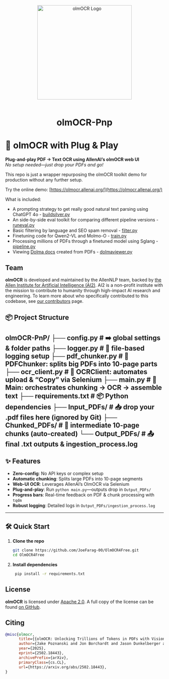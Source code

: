 <div align="center">
  <!-- <img src="https://github.com/allenai/OLMo/assets/8812459/774ac485-a535-4768-8f7c-db7be20f5cc3" width="300"/> -->
<img src="https://github.com/user-attachments/assets/d70c8644-3e64-4230-98c3-c52fddaeccb6" alt="olmOCR Logo" width="300"/>
<br/>
  <br>
  <h1>olmOCR-Pnp</h1>
</div>

# 🚀 olmOCR with Plug & Play

**Plug-and-play PDF → Text OCR using AllenAI’s olmOCR web UI**  
_No setup needed—just drop your PDFs and go!_

This repo is just a wrapper repurposing the olmOCR toolkit demo for production without any further setup.

Try the online demo: [https://olmocr.allenai.org/](https://olmocr.allenai.org/)

What is included:
 - A prompting strategy to get really good natural text parsing using ChatGPT 4o - [buildsilver.py](https://github.com/allenai/olmocr/blob/main/olmocr/data/buildsilver.py)
 - An side-by-side eval toolkit for comparing different pipeline versions - [runeval.py](https://github.com/allenai/olmocr/blob/main/olmocr/eval/runeval.py)
 - Basic filtering by language and SEO spam removal - [filter.py](https://github.com/allenai/olmocr/blob/main/olmocr/filter/filter.py)
 - Finetuning code for Qwen2-VL and Molmo-O - [train.py](https://github.com/allenai/olmocr/blob/main/olmocr/train/train.py)
 - Processing millions of PDFs through a finetuned model using Sglang - [pipeline.py](https://github.com/allenai/olmocr/blob/main/olmocr/pipeline.py)
 - Viewing [Dolma docs](https://github.com/allenai/dolma) created from PDFs - [dolmaviewer.py](https://github.com/allenai/olmocr/blob/main/olmocr/viewer/dolmaviewer.py)

## Team

<!-- start team -->

**olmOCR** is developed and maintained by the AllenNLP team, backed by [the Allen Institute for Artificial Intelligence (AI2)](https://allenai.org/).
AI2 is a non-profit institute with the mission to contribute to humanity through high-impact AI research and engineering.
To learn more about who specifically contributed to this codebase, see [our contributors](https://github.com/allenai/olmocr/graphs/contributors) page.

<!-- end team -->

## 📦 Project Structure
olmOCR-PnP/
├── config.py # ➡️ global settings & folder paths
├── logger.py # 📝 file-based logging setup
├── pdf_chunker.py # 📄 PDFChunker: splits big PDFs into 10-page parts
├── ocr_client.py # 🤖 OCRClient: automates upload & “Copy” via Selenium
├── main.py # 🎯 Main: orchestrates chunking → OCR → assemble text
├── requirements.txt # 📦 Python dependencies
├── Input_PDFs/ # 📥 drop your .pdf files here (ignored by Git)
├── Chunked_PDFs/ # 🔀 intermediate 10-page chunks (auto-created)
└── Output_PDFs/ # 📤 final .txt outputs & ingestion_process.log
---

## ✨ Features

- **Zero-config**: No API keys or complex setup  
- **Automatic chunking**: Splits large PDFs into 10-page segments  
- **Web-UI OCR**: Leverages AllenAI’s OlmOCR via Selenium  
- **Plug-and-play**: Run `python main.py`—outputs drop in `Output_PDFs/`  
- **Progress bars**: Real-time feedback on PDF & chunk processing with `tqdm`  
- **Robust logging**: Detailed logs in `Output_PDFs/ingestion_process.log`

---
## 🛠️ Quick Start

1. **Clone the repo**  
   ```bash
   git clone https://github.com/JoeFarag-00/OlmOCR4Free.git
   cd OlmOCR4Free

2. **Install dependencies**  
   ```bash
    pip install -r requirements.txt

## License

<!-- start license -->

**olmOCR** is licensed under [Apache 2.0](https://www.apache.org/licenses/LICENSE-2.0).
A full copy of the license can be found [on GitHub](https://github.com/allenai/olmocr/blob/main/LICENSE).

<!-- end license -->

## Citing

```bibtex
@misc{olmocr,
      title={{olmOCR: Unlocking Trillions of Tokens in PDFs with Vision Language Models}},
      author={Jake Poznanski and Jon Borchardt and Jason Dunkelberger and Regan Huff and Daniel Lin and Aman Rangapur and Christopher Wilhelm and Kyle Lo and Luca Soldaini},
      year={2025},
      eprint={2502.18443},
      archivePrefix={arXiv},
      primaryClass={cs.CL},
      url={https://arxiv.org/abs/2502.18443},
}
```

